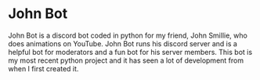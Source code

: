 # John Bot
John Bot is a discord bot coded in python for my friend, John Smillie, who does animations on YouTube. John Bot runs his discord server and is a helpful bot for moderators and a fun bot for his server members. This bot is my most recent python project and it has seen a lot of development from when I first created it.
